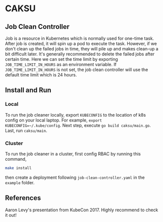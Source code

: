 # CAKSU

## Job Clean Controller
Job is a resource in Kubernetes which is normally used for one-time task. After job is created, it will spin up a pod to execute the task. However, if we don't clean up the failed jobs in time, they will pile up and makes clean-up a bit difficult later. 
It's generally recommended to delete the failed jobs after certain time. Here we can set the time limit by exporting `JOB_TIME_LIMIT_IN_HOURS` as an environment variable. If `JOB_TIME_LIMIT_IN_HOURS` is not set, the job clean controller will use the default time limit which is 24 hours.   
## Install and Run
### Local
To run the job cleaner locally, export `KUBECONFIG` to the location of k8s config on your local laptop. For example, `export KUBECONFIG=~/.kube/config`. Next step, execute `go build caksu/main.go`. Last, run `caksu/main`. 
### Cluster
To run the job cleaner in a cluster, first config RBAC by running this command, 
```bash
make install
```
then create a deployment following `job-clean-controller.yaml` in the `example` folder.
## References
Aaron Levy's presentation from KubeCon 2017. Highly recommend to check it out!

